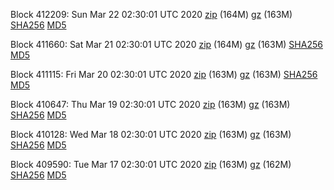 Block 412209: Sun Mar 22 02:30:01 UTC 2020 [zip](https://files.01coin.io/mainnet/2020-03-22/bootstrap.dat.zip) (164M) [gz](https://files.01coin.io/mainnet/2020-03-22/bootstrap.dat.tar.gz) (163M) [SHA256](https://files.01coin.io/mainnet/2020-03-22/sha256.txt) [MD5](https://files.01coin.io/mainnet/2020-03-22/md5.txt)

Block 411660: Sat Mar 21 02:30:01 UTC 2020 [zip](https://files.01coin.io/mainnet/2020-03-21/bootstrap.dat.zip) (164M) [gz](https://files.01coin.io/mainnet/2020-03-21/bootstrap.dat.tar.gz) (163M) [SHA256](https://files.01coin.io/mainnet/2020-03-21/sha256.txt) [MD5](https://files.01coin.io/mainnet/2020-03-21/md5.txt)

Block 411115: Fri Mar 20 02:30:01 UTC 2020 [zip](https://files.01coin.io/mainnet/2020-03-20/bootstrap.dat.zip) (163M) [gz](https://files.01coin.io/mainnet/2020-03-20/bootstrap.dat.tar.gz) (163M) [SHA256](https://files.01coin.io/mainnet/2020-03-20/sha256.txt) [MD5](https://files.01coin.io/mainnet/2020-03-20/md5.txt)

Block 410647: Thu Mar 19 02:30:01 UTC 2020 [zip](https://files.01coin.io/mainnet/2020-03-19/bootstrap.dat.zip) (163M) [gz](https://files.01coin.io/mainnet/2020-03-19/bootstrap.dat.tar.gz) (163M) [SHA256](https://files.01coin.io/mainnet/2020-03-19/sha256.txt) [MD5](https://files.01coin.io/mainnet/2020-03-19/md5.txt)

Block 410128: Wed Mar 18 02:30:01 UTC 2020 [zip](https://files.01coin.io/mainnet/2020-03-18/bootstrap.dat.zip) (163M) [gz](https://files.01coin.io/mainnet/2020-03-18/bootstrap.dat.tar.gz) (163M) [SHA256](https://files.01coin.io/mainnet/2020-03-18/sha256.txt) [MD5](https://files.01coin.io/mainnet/2020-03-18/md5.txt)

Block 409590: Tue Mar 17 02:30:01 UTC 2020 [zip](https://files.01coin.io/mainnet/2020-03-17/bootstrap.dat.zip) (163M) [gz](https://files.01coin.io/mainnet/2020-03-17/bootstrap.dat.tar.gz) (162M) [SHA256](https://files.01coin.io/mainnet/2020-03-17/sha256.txt) [MD5](https://files.01coin.io/mainnet/2020-03-17/md5.txt)
